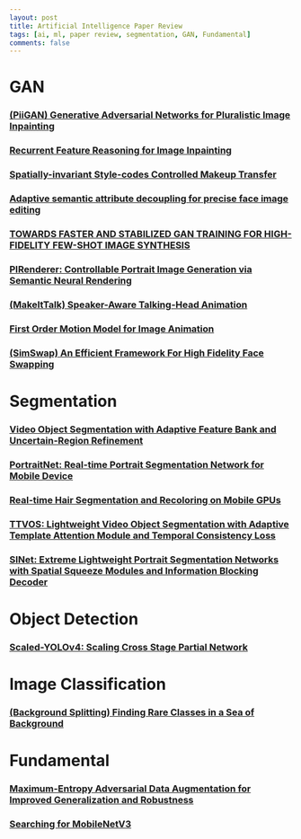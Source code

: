 ```yaml
---
layout: post    
title: Artificial Intelligence Paper Review     
tags: [ai, ml, paper review, segmentation, GAN, Fundamental]    
comments: false  
--- 
```


# GAN
### [(PiiGAN) Generative Adversarial Networks for Pluralistic Image Inpainting](https://jihyeonryu.github.io/2021-03-02-ai-pr-paper7/)
### [Recurrent Feature Reasoning for Image Inpainting](https://jihyeonryu.github.io/2021-03-03-ai-pr-paper8/)
### [Spatially-invariant Style-codes Controlled Makeup Transfer](https://jihyeonryu.github.io/2021-09-06-ai-pr-paper10/)
### [Adaptive semantic attribute decoupling for precise face image editing](https://jihyeonryu.github.io/2021-09-06-ai-pr-paper11/)
### [TOWARDS FASTER AND STABILIZED GAN TRAINING FOR HIGH-FIDELITY FEW-SHOT IMAGE SYNTHESIS](https://jihyeonryu.github.io/2021-09-27-ai-pr-paper12/)
### [PIRenderer: Controllable Portrait Image Generation via Semantic Neural Rendering](https://jihyeonryu.github.io/2021-10-07-ai-pr-paper14/)  
### [(MakeItTalk) Speaker-Aware Talking-Head Animation](https://jihyeonryu.github.io/2021-10-26-ai-pr-paper15/)  
### [First Order Motion Model for Image Animation](https://jihyeonryu.github.io/2022-02-16-ai-pr-paper16/)  
### [(SimSwap) An Efficient Framework For High Fidelity Face Swapping](https://jihyeonryu.github.io/2022-03-31-ai-pr-paper18/)  

# Segmentation
### [Video Object Segmentation with Adaptive Feature Bank and Uncertain-Region Refinement](https://jihyeonryu.github.io/2021-02-16-ai-pr-paper1/)
### [PortraitNet: Real-time Portrait Segmentation Network for Mobile Device](https://jihyeonryu.github.io/2021-02-18-ai-pr-paper3/)
### [Real-time Hair Segmentation and Recoloring on Mobile GPUs](https://jihyeonryu.github.io/2021-02-19-ai-pr-paper4/)
### [TTVOS: Lightweight Video Object Segmentation with Adaptive Template Attention Module and Temporal Consistency Loss](https://jihyeonryu.github.io/2021-02-22-ai-pr-paper5/)
### [SINet: Extreme Lightweight Portrait Segmentation Networks with Spatial Squeeze Modules and Information Blocking Decoder](https://jihyeonryu.github.io/2021-02-26-ai-pr-paper6/)

# Object Detection
### [Scaled-YOLOv4: Scaling Cross Stage Partial Network](https://jihyeonryu.github.io/2022-03-18-ai-pr-paper17/)

# Image Classification
### [(Background Splitting) Finding Rare Classes in a Sea of Background](https://jihyeonryu.github.io/2022-04-05-ai-pr-paper19/)

# Fundamental
### [Maximum-Entropy Adversarial Data Augmentation for Improved Generalization and Robustness](https://jihyeonryu.github.io/2021-02-17-ai-pr-paper2/)
### [Searching for MobileNetV3](https://jihyeonryu.github.io/2021-04-14-ai-pr-paper9/)

